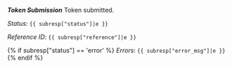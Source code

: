 __*Token Submission*__
Token submitted.

*Status*: `{{ subresp["status"]|e }}`

*Reference ID*: `{{ subresp["reference"]|e }}`

{% if subresp["status"] == 'error' %}
*Errors*: `{{ subresp["error_msg"]|e }}`
{% endif %}